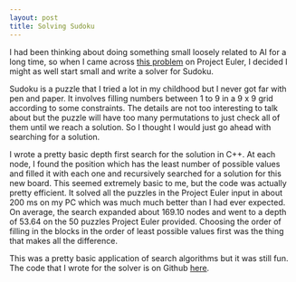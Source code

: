 ```yaml
---
layout: post
title: Solving Sudoku
---
```


I had been thinking about doing something small loosely related to AI
for a long time, so when I came across [this problem](https://projecteuler.net/problem=96)
on Project Euler, I decided I might as well start small and write a solver for Sudoku.

Sudoku is a puzzle that I tried a lot in my childhood but I never got far with pen and
paper. It involves filling numbers between 1 to 9 in a 9 x 9 grid according to some constraints.
The details are not too interesting to talk about but the puzzle will have too many
permutations to just check all of them until we reach a solution. So I thought I would just
go ahead with searching for a solution.

I wrote a pretty basic depth first search for
the solution in C++. At each node, I found the position which has the least number of possible
values and filled it with each one and recursively searched for a solution for this new board.
This seemed extremely basic to me, but the code was actually pretty efficient. It solved all
the puzzles in the Project Euler input in about 200 ms on my PC which was much much better
than I had ever expected. On average, the search expanded about 169.10 nodes and went to
a depth of 53.64 on the 50 puzzles Project Euler provided. Choosing the order of filling
in the blocks in the order of least possible values first was the thing that makes all
the difference.

This was a pretty basic application of search algorithms but it was still fun. The code that
I wrote for the solver is on Github [here](https://github.com/paramsingh/cp/blob/master/src/practice/numbers/euler/sudoku.cpp).

